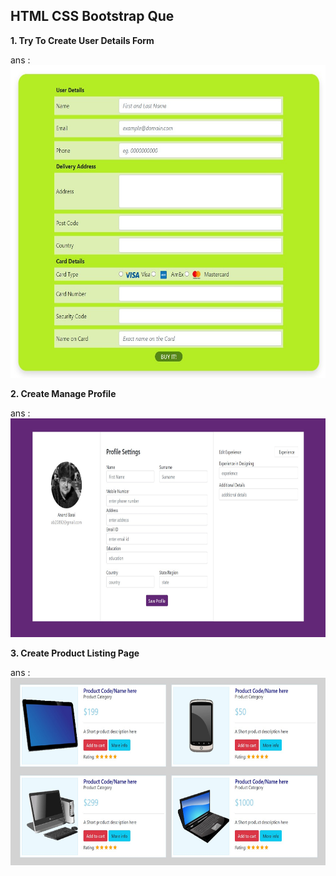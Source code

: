 <h2> HTML CSS Bootstrap Que</h2>

<b> 1. Try To Create User Details Form </b>

ans : <img src="Try To Create User Details Form/output.jpg" width=600px height=500px />

<b> 2. Create Manage Profile </b>

ans : <img src="Create manage Profile/output.jpg" width=700px height=350px />

<b> 3. Create Product Listing Page </b>

ans : <img src="Create Product Listing Page/output.jpg" width=600px height=300px />
